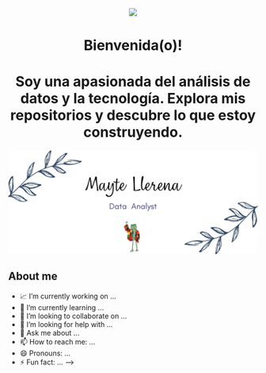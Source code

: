 <div align="center">
<img src="https://media.giphy.com/media/hvRJCLFzcasrR4ia7z/giphy.gif" width="35"></h1> <h1 align="center"> Bienvenida(o)! <h1 align="center"> Soy una apasionada del análisis de datos y la tecnología. Explora mis repositorios y descubre lo que estoy construyendo. 
</div> 
  
![Hi](https://raw.githubusercontent.com/MayteLlerena/MayteLlerena/main/banner.png)

## About me

- 📈 I’m currently working on ...
- 🌱 I’m currently learning ...
- 👯 I’m looking to collaborate on ...
- 🤔 I’m looking for help with ...
- 💬 Ask me about ...
- 📫 How to reach me: ...
- 😄 Pronouns: ...
- ⚡ Fun fact: ...
-->
